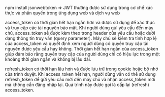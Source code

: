 npm install jsonwebtoken =>  JWT thường được sử dụng trong cơ chế xác thực và phân quyền trong ứng dụng web và dịch vụ web

access_token có thời gian hết hạn ngắn hơn và được sử dụng để xác thực và truy cập các tài nguyên bảo mật. Khi người dùng gửi yêu cầu đến máy chủ, access_token sẽ được kèm theo trong header của yêu cầu hoặc dưới dạng thông tin truy vấn (query parameter). Máy chủ sẽ kiểm tra tính hợp lệ của access_token và quyết định xem người dùng có quyền truy cập tài nguyên được yêu cầu hay không. Thời gian hết hạn ngắn của access_token giúp đảm bảo rằng quyền truy cập của người dùng chỉ có hiệu lực trong một khoảng thời gian ngắn và không bị lâu dài.

refresh_token có thời hạn lâu hơn và được lưu trữ trong cookie hoặc bộ nhớ của trình duyệt. Khi access_token hết hạn, người dùng vẫn có thể sử dụng refresh_token để gửi yêu cầu mới đến máy chủ và nhận access_token mới mà không cần đăng nhập lại. Quá trình này được gọi là cấp lại (refresh) access_token.